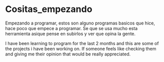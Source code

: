 # Cositas_empezando
Empezando a programar, estos son alguno programas basicos que hice, hace poco que empece a programar.
Se que se usa mucho esta herramienta asique pense en subirlos y ver que opina la gente.

I have been learning to program for the last 2 months and this are some of the projects i have been working on.
If someone feels like checking them and giving me their opinion that would be really appreciated.
